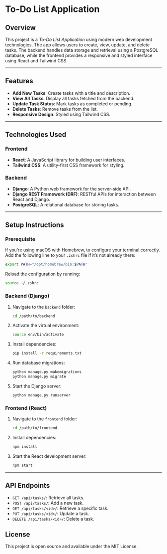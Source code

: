 # To-Do List Application

## Overview
This project is a *To-Do List Application* using modern web development technologies. The app allows users to create, view, update, and delete tasks. The backend handles data storage and retrieval using a PostgreSQL database, while the frontend provides a responsive and styled interface using React and Tailwind CSS.

---
## Features
- **Add New Tasks**: Create tasks with a title and description.
- **View All Tasks**: Display all tasks fetched from the backend.
- **Update Task Status**: Mark tasks as completed or pending.
- **Delete Tasks**: Remove tasks from the list.
- **Responsive Design**: Styled using Tailwind CSS.

---
## Technologies Used

### Frontend
- **React**: A JavaScript library for building user interfaces.
- **Tailwind CSS**: A utility-first CSS framework for styling.

### Backend
- **Django**: A Python web framework for the server-side API.
- **Django REST Framework (DRF)**: RESTful APIs for interaction between React and Django.
- **PostgreSQL**: A relational database for storing tasks.

---
## Setup Instructions

### Prerequisite
If you're using macOS with Homebrew, to configure your terminal correctly. Add the following line to your `.zshrc` file if it’s not already there:
```bash
export PATH="/opt/homebrew/bin:$PATH"
```

Reload the configuration by running:
```bash
source ~/.zshrc
```

### Backend (Django)
1. Navigate to the `backend` folder:
   ```bash
   cd /path/to/backend
   ```
2. Activate the virtual environment:
   ```bash
   source env/bin/activate
   ```
3. Install dependencies:
   ```bash
   pip install -r requirements.txt
   ```
4. Run database migrations:
   ```bash
   python manage.py makemigrations
   python manage.py migrate
   ```
5. Start the Django server:
   ```bash
   python manage.py runserver
   ```

### Frontend (React)
1. Navigate to the `frontend` folder:
   ```bash
   cd /path/to/frontend
   ```
2. Install dependencies:
   ```bash
   npm install
   ```
3. Start the React development server:
   ```bash
   npm start
   ```

---
## API Endpoints
- `GET /api/tasks/`: Retrieve all tasks.
- `POST /api/tasks/`: Add a new task.
- `GET /api/tasks/<id>/`: Retrieve a specific task.
- `PUT /api/tasks/<id>/`: Update a task.
- `DELETE /api/tasks/<id>/`: Delete a task.

## License
This project is open source and available under the MIT License.
